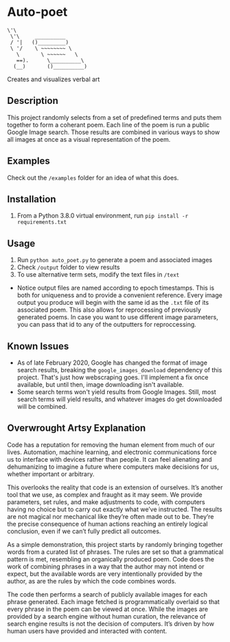 # Auto-poet
```(\ 
\'\ 
 \'\     __________  
 / '|   ()_________)
 \ '/    \ ~~~~~~~~ \
   \       \ ~~~~~~   \
   ==).      \__________\
  (__)       ()__________)
  ```
Creates and visualizes verbal art

## Description

This project randomly selects from a set of predefined terms and puts them together to form a coherant poem.
Each line of the poem is run a public Google Image search. Those results are combined in various ways to show all images at once as a visual representation of the poem.

## Examples
Check out the `/examples` folder for an idea of what this does.

## Installation

1. From a Python 3.8.0 virtual environment, run `pip install -r requirements.txt`

## Usage
1. Run `python auto_poet.py` to generate a poem and associated images
2. Check `/output` folder to view results
3. To use alternative term sets, modify the text files in `/text`

* Notice output files are named according to epoch timestamps. This is both for uniqueness and to provide a convenient reference. Every image output you produce will begin with the same id as the `.txt` file of its associated poem. This also allows for reprocessing of previously generated poems. In case you want to use different image parameters, you can pass that id to any of the outputters for reproccessing.


## Known Issues

* As of late February 2020, Google has changed the format of image search results, breaking the `google_images_download` dependency of this project. That's just how webscraping goes. I'll implement a fix once available, but until then, image downloading isn't available.
* Some search terms won't yield results from Google Images. Still, most search terms will yield results, and whatever images do get downloaded will be combined.

## Overwrought Artsy Explanation

Code has a reputation for removing the human element from much of our lives. Automation, machine learning, and electronic communications force us to interface with devices rather than people. It can feel alienating and dehumanizing to imagine a future where computers make decisions for us, whether important or arbitrary. 

This overlooks the reality that code is an extension of ourselves. It’s another tool that we use, as complex and fraught as it may seem. We provide parameters, set rules, and make adjustments to code, with computers having no choice but to carry out exactly what we’ve instructed. The results are not magical nor mechanical like they’re often made out to be. They’re the precise consequence of human actions reaching an entirely logical conclusion, even if we can’t fully predict all outcomes.

As a simple demonstration, this project starts by randomly bringing together words from a curated list of phrases. The rules are set so that a grammatical pattern is met, resembling an organically produced poem. Code does the work of combining phrases in a way that the author may not intend or expect, but the available words are very intentionally provided by the author, as are the rules by which the code combines words. 

The code then performs a search of publicly available images for each phrase generated. Each image fetched is programmatically overlaid so that every phrase in the poem can be viewed at once. While the images are provided by a search engine without human curation, the relevance of search engine results is not the decision of computers. It’s driven by how human users have provided and interacted with content.
